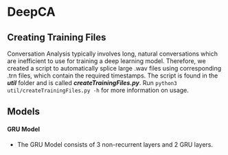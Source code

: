 # DeepCA #

## Creating Training Files ##
Conversation Analysis typically involves long, natural conversations which are inefficient to use for training a deep learning model. Therefore, we created a script to automatically splice large .wav files using corresponding .trn files, which contain the required timestamps. The script is found in the **_util_** folder and is called **_createTrainingFiles.py_**. Run `python3 util/createTrainingFiles.py -h` for more information on usage.

## Models ##
#### GRU Model ####
- The GRU Model consists of 3 non-recurrent layers and 2 GRU layers.
